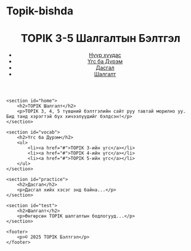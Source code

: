 # Topik-bishda
<!DOCTYPE html>
<html lang="mn">
<head>
    <meta charset="UTF-8">
    <meta name="viewport" content="width=device-width, initial-scale=1.0">
    <title>TOPIK 3-5 Бэлтгэл</title>
    <link rel="stylesheet" href="styles.css">
</head>
<body>
    <header>
        <h1>TOPIK 3-5 Шалгалтын Бэлтгэл</h1>
        <nav>
            <ul>
                <li><a href="#home">Нүүр хуудас</a></li>
                <li><a href="#vocab">Үгс ба Дүрэм</a></li>
                <li><a href="#practice">Дасгал</a></li>
                <li><a href="#test">Шалгалт</a></li>
            </ul>
        </nav>
    </header>

    <section id="home">
        <h2>TOPIK Шалгалт</h2>
        <p>TOPIK 3, 4, 5 түвшний бэлтгэлийн сайт руу тавтай морилно уу. Бид танд хэрэгтэй бүх хичээлүүдийг бэлдсэн!</p>
    </section>

    <section id="vocab">
        <h2>Үгс ба Дүрэм</h2>
        <ul>
            <li><a href="#">TOPIK 3-ийн үгс</a></li>
            <li><a href="#">TOPIK 4-ийн үгс</a></li>
            <li><a href="#">TOPIK 5-ийн үгс</a></li>
        </ul>
    </section>

    <section id="practice">
        <h2>Дасгал</h2>
        <p>Дасгал хийх хэсэг энд байна...</p>
    </section>

    <section id="test">
        <h2>Шалгалт</h2>
        <p>Өнгөрсөн TOPIK шалгалтын бодлогууд...</p>
    </section>

    <footer>
        <p>© 2025 TOPIK Бэлтгэл</p>
    </footer>
</body>
</html>
